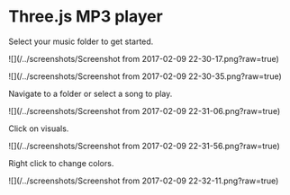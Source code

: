 # Three.js MP3 player

Select your music folder to get started.

![](/../screenshots/Screenshot from 2017-02-09 22-30-17.png?raw=true)



![](/../screenshots/Screenshot from 2017-02-09 22-30-35.png?raw=true)

Navigate to a folder or select a song to play.

![](/../screenshots/Screenshot from 2017-02-09 22-31-06.png?raw=true)

Click on visuals.

![](/../screenshots/Screenshot from 2017-02-09 22-31-56.png?raw=true)

Right click to change colors.

![](/../screenshots/Screenshot from 2017-02-09 22-32-11.png?raw=true)
